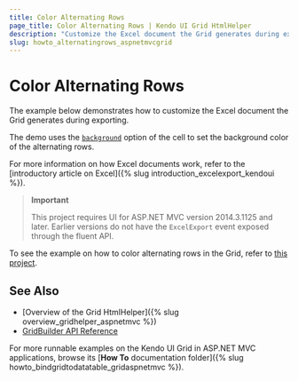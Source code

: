 ```yaml
---
title: Color Alternating Rows
page_title: Color Alternating Rows | Kendo UI Grid HtmlHelper
description: "Customize the Excel document the Grid generates during exporting and color alternating rows in ASP.NET MVC applications."
slug: howto_alternatingrows_aspnetmvcgrid
---
```


# Color Alternating Rows

The example below demonstrates how to customize the Excel document the Grid generates during exporting.

The demo uses the [`background`](/api/javascript/ooxml/workbook#configuration-sheets.rows.cells.background) option of the cell to set the background color of the alternating rows.

For more information on how Excel documents work, refer to the [introductory article on Excel]({% slug introduction_excelexport_kendoui %}).

> **Important**
>
> This project requires UI for ASP.NET MVC version 2014.3.1125 and later. Earlier versions do not have the `ExcelExport` event exposed through the fluent API.

To see the example on how to color alternating rows in the Grid, refer to [this project](https://github.com/telerik/ui-for-aspnet-mvc-examples/tree/master/grid/alternating-rows).

## See Also

* [Overview of the Grid HtmlHelper]({% slug overview_gridhelper_aspnetmvc %})
* [GridBuilder API Reference](/api/aspnet-mvc/Kendo.Mvc.UI.Fluent/AutoCompleteBuilder)

For more runnable examples on the Kendo UI Grid in ASP.NET MVC applications, browse its [**How To** documentation folder]({% slug howto_bindgridtodatatable_gridaspnetmvc %}).
